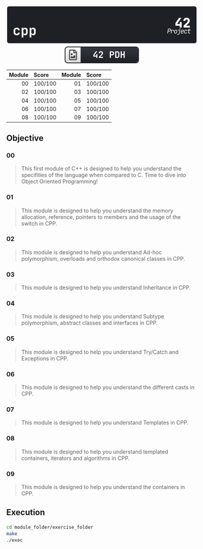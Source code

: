 <div align=center>
	<img src=https://github.com/gawbsouza/42-pdh/blob/main/dark/cpp_dark.svg>
	<br>
	<a href=https://github.com/gawbsouza/42-pdh><img src=https://github.com/gawbsouza/42-pdh/blob/main/badge/42pdh_badge.svg></a>
</div>

Module|Score  |Module|Score
  ---:|:---   |  ---:|:---
00    |100/100|    01|100/100
02    |100/100|    03|100/100
04    |100/100|    05|100/100
06    |100/100|    07|100/100
08    |100/100|    09|100/100

## Objective

### 00

> This first module of C++ is designed to help you understand the specifities of the language when compared to C. Time to dive into Object Oriented Programming!

### 01

> This module is designed to help you understand the memory allocation, reference, pointers to members and the usage of the switch in CPP.

### 02

> This module is designed to help you understand Ad-hoc polymorphism, overloads and orthodox canonical classes in CPP.

### 03

> This module is designed to help you understand Inheritance in CPP.

### 04

> This module is designed to help you understand Subtype polymorphism, abstract classes and interfaces in CPP.

### 05

> This module is designed to help you understand Try/Catch and Exceptions in CPP.

### 06

> This module is designed to help you understand the different casts in CPP.

### 07

> This module is designed to help you understand Templates in CPP.

### 08

> This module is designed to help you understand templated containers, iterators and algorithms in CPP.

### 09

> This module is designed to help you understand the containers in CPP.


## Execution

```sh
cd module_folder/exercise_folder
make
./exec
```

